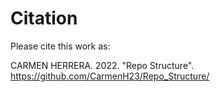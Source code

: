 # Citation

Please cite this work as:

CARMEN HERRERA. 2022. "Repo Structure". https://github.com/CarmenH23/Repo_Structure/

